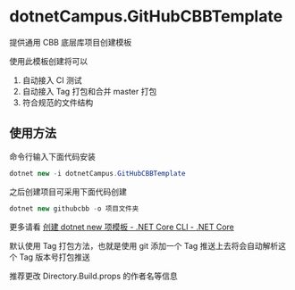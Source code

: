 # dotnetCampus.GitHubCBBTemplate

提供通用 CBB 底层库项目创建模板

使用此模板创建将可以

1. 自动接入 CI 测试
1. 自动接入 Tag 打包和合并 master 打包
1. 符合规范的文件结构

## 使用方法

命令行输入下面代码安装

```csharp
dotnet new -i dotnetCampus.GitHubCBBTemplate
```

之后创建项目可采用下面代码创建

```csharp
dotnet new githubcbb -o 项目文件夹
```

更多请看 [创建 dotnet new 项模板 - .NET Core CLI - .NET Core](https://docs.microsoft.com/zh-cn/dotnet/core/tutorials/cli-templates-create-item-template )

默认使用 Tag 打包方法，也就是使用 git 添加一个 Tag 推送上去将会自动解析这个 Tag 版本号打包推送

推荐更改 Directory.Build.props 的作者名等信息